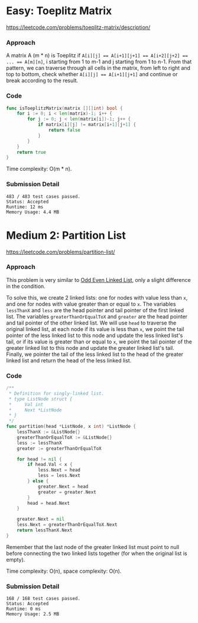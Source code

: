 # Easy: Toeplitz Matrix

https://leetcode.com/problems/toeplitz-matrix/description/

### Approach

A matrix A (m * n) is Toeplitz if `A[i][j] == A[i+1][j+1] == A[i+2][j+2] == ... == A[m][n]`, i starting from 1 to m-1 and j starting from 1 to n-1. From that pattern, we can traverse through all cells in the matrix, from left to right and top to bottom, check whether `A[i][j] == A[i+1][j+1]` and continue or break according to the result.

### Code

```go
func isToeplitzMatrix(matrix [][]int) bool {
	for i := 0; i < len(matrix)-1; i++ {
		for j := 0; j < len(matrix[i])-1; j++ {
			if matrix[i][j] != matrix[i+1][j+1] {
				return false
			}
		}
	}
	return true
}
```

Time complexity: O(m * n).

### Submission Detail

```
483 / 483 test cases passed.
Status: Accepted
Runtime: 12 ms
Memory Usage: 4.4 MB
```

# Medium 2: Partition List

https://leetcode.com/problems/partition-list/

### Approach

This problem is very similar to [Odd Even Linked List](https://leetcode.com/problems/odd-even-linked-list/), only a slight difference in the condition.

To solve this, we create 2 linked lists: one for nodes with value less than `x`, and one for nodes with value greater than or equal to `x`. The variables `lessThanX` and `less` are the head pointer and tail pointer of the first linked list. The variables `greaterThanOrEqualToX` and `greater` are the head pointer and tail pointer of the other linked list. We will use `head` to traverse the original linked list, at each node if its value is less than `x`, we point the tail pointer of the less linked list to this node and update the less linked list's tail, or if its value is greater than or equal to `x`, we point the tail pointer of the greater linked list to this node and update the greater linked list's tail. Finally, we pointer the tail of the less linked list to the head of the greater linked list and return the head of the less linked list.

### Code

```go
/**
 * Definition for singly-linked list.
 * type ListNode struct {
 *     Val int
 *     Next *ListNode
 * }
 */
func partition(head *ListNode, x int) *ListNode {
	lessThanX := &ListNode{}
	greaterThanOrEqualToX := &ListNode{}
	less := lessThanX
	greater := greaterThanOrEqualToX

	for head != nil {
		if head.Val < x {
			less.Next = head
			less = less.Next
		} else {
			greater.Next = head
			greater = greater.Next
		}
		head = head.Next
	}

	greater.Next = nil
	less.Next = greaterThanOrEqualToX.Next
	return lessThanX.Next
}
```

Remember that the last node of the greater linked list must point to null before connecting the two linked lists together (for when the original list is empty).

Time complexity: O(n), space complexity: O(n).

### Submission Detail

```
168 / 168 test cases passed.
Status: Accepted
Runtime: 0 ms
Memory Usage: 2.5 MB
```
